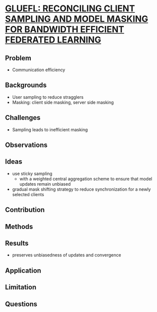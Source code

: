 # [GLUEFL: RECONCILING CLIENT SAMPLING AND MODEL MASKING FOR BANDWIDTH EFFICIENT FEDERATED LEARNING](https://arxiv.org/pdf/2212.01523.pdf)
## Problem
- Communication efficiency

## Backgrounds
- User sampling to reduce stragglers
- Masking: client side masking, server side masking
## Challenges
- Sampling leads to inefficient masking 
## Observations

## Ideas
- use sticky sampling
    - with a weighted central aggregation scheme to ensure that model updates remain unbiased
- gradual mask shifting strategy to reduce synchronization for a newly selected clients 
## Contribution

## Methods

## Results
- preserves unbiasedness of updates and convergence

## Application

## Limitation

## Questions